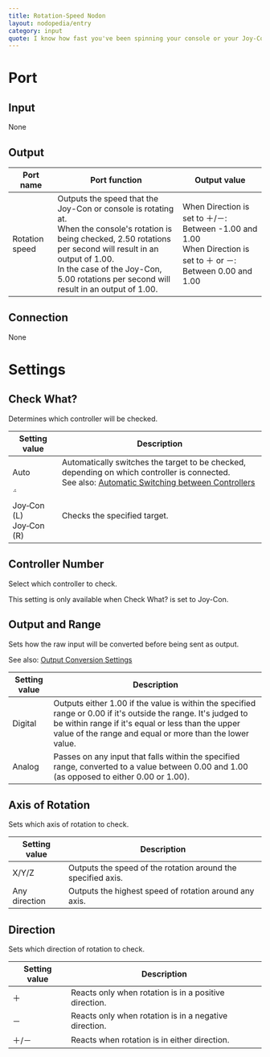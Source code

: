 ```yaml
---
title: Rotation-Speed Nodon
layout: nodopedia/entry
category: input
quote: I know how fast you've been spinning your console or your Joy-Con...and the axis and the direction too! I know a lot about spinning!
---
```


# Port
## Input
None

## Output
<div class="table-wrapper"><table><thead><tr><th>Port name</th><th>Port function</th><th>Output value</th></tr></thead><tbody><tr><td>Rotation speed</td><td>Outputs the speed that the Joy-Con or console is rotating at.<br>When the console's rotation is being checked, 2.50 rotations per second will result in an output of 1.00.<br>In the case of the Joy-Con, 5.00 rotations per second will result in an output of 1.00.</td><td>When Direction is set to ＋/－: Between -1.00 and 1.00<br>When Direction is set to ＋ or －: Between 0.00 and 1.00</td></tr></tbody></table></div>

## Connection
None

# Settings
## Check What?
Determines which controller will be checked.

<div class="table-wrapper"><table><thead><tr><th>Setting value</th><th>Description</th></tr></thead><tbody><tr><td>Auto</td><td>Automatically switches the target to be checked, depending on which controller is connected.<br>See also: <a href="/tools/nodopedia/tips/automatic-switching-between-controllers">Automatic Switching between Controllers</a></td></tr><tr><td><br>Joy‑Con (L)<br>Joy‑Con (R)</td><td>Checks the specified target.</td></tr></tbody></table></div>

## Controller Number
Select which controller to check.

This setting is only available when Check What? is set to Joy-Con.

## Output and Range
Sets how the raw input will be converted before being sent as output.

See also: <a href="/tools/nodopedia/tips/output-conversion-settings">Output Conversion Settings</a>

<div class="table-wrapper"><table><thead><tr><th>Setting value</th><th>Description</th></tr></thead><tbody><tr><td>Digital</td><td>Outputs either 1.00 if the value is within the specified range or 0.00 if it's outside the range. It's judged to be within range if it's equal or less than the upper value of the range and equal or more than the lower value.</td></tr><tr><td>Analog</td><td>Passes on any input that falls within the specified range, converted to a value between 0.00 and 1.00 (as opposed to either 0.00 or 1.00).</td></tr></tbody></table></div>

## Axis of Rotation
Sets which axis of rotation to check.

<div class="table-wrapper"><table><thead><tr><th>Setting value</th><th>Description</th></tr></thead><tbody><tr><td>X/Y/Z</td><td>Outputs the speed of the rotation around the specified axis.</td></tr><tr><td>Any direction</td><td>Outputs the highest speed of rotation around any axis.</td></tr></tbody></table></div>

## Direction
Sets which direction of rotation to check.

<div class="table-wrapper"><table><thead><tr><th>Setting value</th><th>Description</th></tr></thead><tbody><tr><td>＋</td><td>Reacts only when rotation is in a positive direction.</td></tr><tr><td>－</td><td>Reacts only when rotation is in a negative direction.</td></tr><tr><td>＋/－</td><td>Reacts when rotation is in either direction.</td></tr></tbody></table></div>